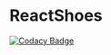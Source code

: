 # ReactShoes
[![Codacy Badge](https://api.codacy.com/project/badge/Grade/40c0a5498dbd4017b6ac5dec9170f147)](https://app.codacy.com/manual/Kenedw/ReactShoes?utm_source=github.com&utm_medium=referral&utm_content=Kenedw/ReactShoes&utm_campaign=Badge_Grade_Dashboard)